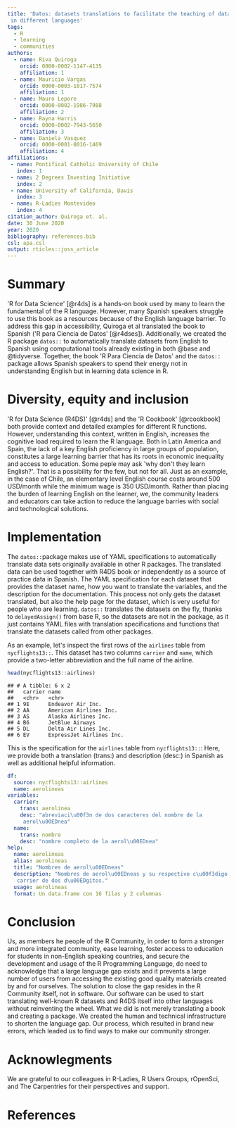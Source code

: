 ```yaml
---
title: 'Datos: datasets translations to facilitate the teaching of data science 
 in different languages'
tags:
  - R
  - learning
  - communities
authors:
  - name: Riva Quiroga
    orcid: 0000-0002-1147-4135
    affiliation: 1
  - name: Mauricio Vargas
    orcid: 0000-0003-1017-7574
    affiliation: 1
  - name: Mauro Lepore
    orcid: 0000-0002-1986-7988
    affiliation: 2
  - name: Rayna Harris
    orcid: 0000-0002-7943-5650
    affiliation: 3
  - name: Daniela Vasquez
    orcid: 0000-0001-8016-1469
    affiliation: 4
affiliations:
 - name: Pontifical Catholic University of Chile
   index: 1
 - name: 2 Degrees Investing Initiative
   index: 2
 - name: University of California, Davis
   index: 3
 - name: R-Ladies Montevideo
   index: 4
citation_author: Quiroga et. al.
date: 30 June 2020
year: 2020
bibliography: references.bib
csl: apa.csl
output: rticles::joss_article
---
```


# Summary
  
'R for Data Science' [@r4ds] is a hands-on book used by many to learn the 
fundamental of the R language. However, many Spanish speakers struggle
to use this book as a resources because of the English language barrier.
To address this gap in accessibility, Quiroga et al translated
the book to Spanish ('R para Ciencia de Datos' [@r4dses]). 
Additionally, we created the R package `datos::` to automatically translate 
datasets from English to Spanish using computational tools already existing in 
both @base and @tidyverse. Together, the book 'R Para Ciencia de Datos' and the 
`datos::` package allows Spanish speakers to spend their energy not in 
understanding English but in learning data science in R.

# Diversity, equity and inclusion

'R for Data Science (R4DS)' [@r4ds] and the 'R Cookbook' [@rcookbook] both 
provide context and detailed examples for different R functions. However, 
understanding this context, written in English, increases the cognitive load 
required to learn the R language. Both in Latin America and Spain, the lack of 
a key English proficiency in large groups of population, constitutes a large 
learning barrier that has its roots in economic inequality and access to 
education.  Some peple may ask 'why don't they learn English?'. That is a 
possibility for the few, but not for all. Just as an example, in the case of 
Chile, an elementary level English course costs around 500 USD/month while the 
minimum wage is 350 USD/month. Rather than placing the burden of learning 
English on the learner, we, the community leaders and educators can take action 
to reduce the language barries with social and technological solutions. 

# Implementation 

The `datos::`package makes use of YAML specifications to automatically 
translate data sets originally available in other R packages. The translated 
data can be used together with R4DS book or independently as a source of 
practice data in Spanish. The YAML specification for each dataset that provides 
the dataset name, how you want to translate the variables, and the description 
for the documentation. This process not only gets the dataset translated, but 
also the help page for the dataset, which is very useful for people who are 
learning. `datos::` translates the datasets on the fly, thanks to 
`delayedAssign()` from base R, so the datasets are not in the package, as it 
just contains YAML files with translation specifications and functions that 
translate the datasets called from other packages.

As an example, let's inspect the first rows of the `airlines` table from 
`nycflights13::`. This dataset has two columns `carrier` and `name`, which 
provide a two-letter abbreviation and the full name of the airline.


```r
head(nycflights13::airlines)
```

```
## # A tibble: 6 x 2
##   carrier name                    
##   <chr>   <chr>                   
## 1 9E      Endeavor Air Inc.       
## 2 AA      American Airlines Inc.  
## 3 AS      Alaska Airlines Inc.    
## 4 B6      JetBlue Airways         
## 5 DL      Delta Air Lines Inc.    
## 6 EV      ExpressJet Airlines Inc.
```

This is the specification for the `airlines` table from `nycflights13::`: Here, 
we provide both a translation (trans:) and description (desc:) in Spanish as 
well as additional helpful information.

```yaml
df:
  source: nycflights13::airlines
  name: aerolineas
variables:
  carrier:
    trans: aerolinea
    desc: "abreviaci\u00f3n de dos caracteres del nombre de la
     aerol\u00EDnea"
  name:
    trans: nombre
    desc: "nombre completo de la aerol\u00EDnea"
help:
  name: aerolineas
  alias: aerolineas
  title: "Nombres de aerol\u00EDneas"
  description: "Nombres de aerol\u00EDneas y su respectivo c\u00f3digo
   carrier de dos d\u00EDgitos."
  usage: aerolineas
  format: Un data.frame con 16 filas y 2 columnas
```

# Conclusion

Us, as members he people of the R Community, in order to form a stronger and 
more integrated community, ease learning, foster access to education for 
students in non-English speaking countries, and secure the development and 
usage of the R Programming Language, do need to acknowledge that a large 
language gap exists and it prevents a large number of users from accessing the 
existing good quality materials created by and for ourselves. The 
solution to close the gap resides in the R Community itself, not in software. 
Our software can be used to start translating well-known R datasets and R4DS 
itself into other languages without reinventing the wheel. What we did is not 
merely translating a book and creating a package. We created the human and 
technical infrastructure to shorten the language gap. Our process, which 
resulted in brand new errors, which leaded us to find ways to make our 
community stronger.

# Acknowlegments 

We are grateful to our colleagues in R-Ladies, R Users Groups, rOpenSci, and 
The Carpentries for their perspectives and support. 

# References
